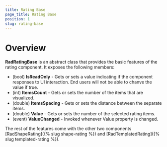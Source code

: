 ```yaml
---
title: Rating Base
page_title: Rating Base
position: 1
slug: rating-base
---
```


# Overview

**RadRatingBase** is an abstract class that provides the basic features of the rating component. It exposes the following members:

 - (bool) **IsReadOnly** - Gets or sets a value indicating if the component responses to UI interaction. End users will not be able to chanve the value if true.
 - (int) **ItemsCount** - Gets or sets the number of the items that are visualized.
 - (double) **ItemsSpacing** - Gets or sets the distance between the separate items.
 - (double) **Value** - Gets or sets the number of the selected rating items.
 - (event) **ValueChanged** - Invoked whenever Value property is changed.

The rest of the features come with the other two components [RadShapeRating]({% slug shape-rating %}) and [RadTemplatedRating]({% slug templated-rating %}).